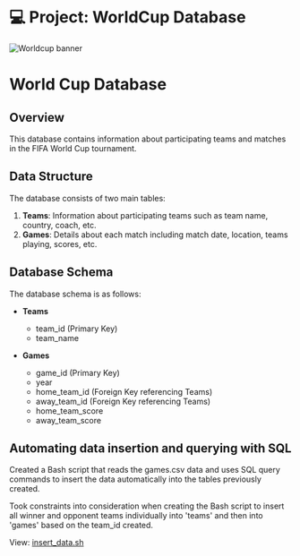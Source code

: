 # 💻 Project: WorldCup Database 

![Worldcup banner](https://user-images.githubusercontent.com/88495091/209214406-b8edaa34-cc50-4e5b-b5f6-1312d845f3a4.png)

# World Cup Database

## Overview
This database contains information about participating teams and matches in the FIFA World Cup tournament.

## Data Structure
The database consists of two main tables:

1. **Teams**: Information about participating teams such as team name, country, coach, etc.
2. **Games**: Details about each match including match date, location, teams playing, scores, etc.

## Database Schema
The database schema is as follows:

- **Teams**
  - team_id (Primary Key)
  - team_name

- **Games**
  - game_id (Primary Key)
  - year
  - home_team_id (Foreign Key referencing Teams)
  - away_team_id (Foreign Key referencing Teams)
  - home_team_score
  - away_team_score

 ## Automating data insertion and querying with SQL
Created a Bash script that reads the games.csv data and uses SQL query commands to insert the data automatically into the tables previously created.

Took constraints into consideration when creating the Bash script to insert all winner and opponent teams individually into 'teams' and then into 'games' based on the team_id created.

View: <a href="https://github.com/CheilaDaSilva/world-cup-database-project/blob/main/insert_data.sh"> insert_data.sh
  </a>
